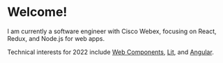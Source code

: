 # Welcome!

I am currently a software engineer with Cisco Webex,
focusing on React, Redux, and Node.js for web apps.

Technical interests for 2022 include [Web Components](https://developer.mozilla.org/en-US/docs/Web/Web_Components), [Lit](https://lit.dev/), and [Angular](https://angular.io/docs).
